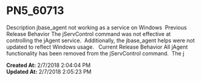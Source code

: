 # PN5_60713

Description jbase_agent not working as a service on Windows  Previous Release Behavior The jServControl command was not effective at controlling the jAgent service.  Additionally, the jbase_agent helps were not updated to reflect Windows usage.   Current Release Behavior All jAgent functionality has been removed from the jServControl command.  The j  

**Created At:** 2/7/2018 2:04:04 PM  
**Updated At:** 2/7/2018 2:05:23 PM  

